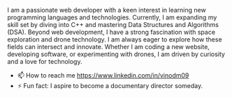 I am a passionate web developer with a keen interest in learning new programming languages and technologies. Currently, I am expanding my skill set by diving into C++ and mastering Data Structures and Algorithms (DSA). Beyond web development, I have a strong fascination with space exploration and drone technology. I am always eager to explore how these fields can intersect and innovate. Whether I am coding a new website, developing software, or experimenting with drones, I am driven by curiosity and a love for technology.
- 📫 How to reach me https://www.linkedin.com/in/vinodm09
- ⚡ Fun fact: I aspire to become a documentary director someday.
